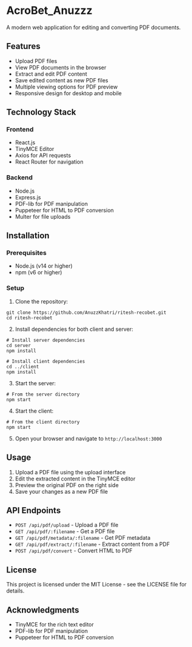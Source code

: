 # AcroBet_Anuzzz

A modern web application for editing and converting PDF documents.

## Features

- Upload PDF files
- View PDF documents in the browser
- Extract and edit PDF content
- Save edited content as new PDF files
- Multiple viewing options for PDF preview
- Responsive design for desktop and mobile

## Technology Stack

### Frontend
- React.js
- TinyMCE Editor
- Axios for API requests
- React Router for navigation

### Backend
- Node.js
- Express.js
- PDF-lib for PDF manipulation
- Puppeteer for HTML to PDF conversion
- Multer for file uploads

## Installation

### Prerequisites
- Node.js (v14 or higher)
- npm (v6 or higher)

### Setup

1. Clone the repository:
```
git clone https://github.com/AnuzzKhatri/ritesh-recobet.git
cd ritesh-recobet
```

2. Install dependencies for both client and server:
```
# Install server dependencies
cd server
npm install

# Install client dependencies
cd ../client
npm install
```

3. Start the server:
```
# From the server directory
npm start
```

4. Start the client:
```
# From the client directory
npm start
```

5. Open your browser and navigate to `http://localhost:3000`

## Usage

1. Upload a PDF file using the upload interface
2. Edit the extracted content in the TinyMCE editor
3. Preview the original PDF on the right side
4. Save your changes as a new PDF file

## API Endpoints

- `POST /api/pdf/upload` - Upload a PDF file
- `GET /api/pdf/:filename` - Get a PDF file
- `GET /api/pdf/metadata/:filename` - Get PDF metadata
- `GET /api/pdf/extract/:filename` - Extract content from a PDF
- `POST /api/pdf/convert` - Convert HTML to PDF

## License

This project is licensed under the MIT License - see the LICENSE file for details.

## Acknowledgments

- TinyMCE for the rich text editor
- PDF-lib for PDF manipulation
- Puppeteer for HTML to PDF conversion 
